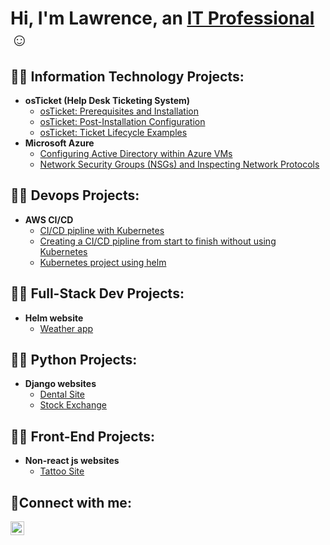 <h1>Hi, I'm Lawrence, an <a href="https://www.linkedin.com/in/lawrence-davy-4418b7116/">IT Professional</a>☺</h1>

<h2>👨‍💻 Information Technology Projects:</h2>

- <b>osTicket (Help Desk Ticketing System)</b>
  - [osTicket: Prerequisites and Installation](https://github.com/joshmadakorcc/osticket-prereqs)
  - [osTicket: Post-Installation Configuration](https://github.com/joshmadakorcc/post-install-config)
  - [osTicket: Ticket Lifecycle Examples](https://github.com/joshmadakorcc/ticket-lifecycle)
- <b>Microsoft Azure</b>
  - [Configuring Active Directory within Azure VMs](https://github.com/joshmadakorcc/configure-ad)
  - [Network Security Groups (NSGs) and Inspecting Network Protocols](https://github.com/joshmadakorcc/azure-network-protocols)

<h2>👨‍💻 Devops Projects:</h2>

- <b>AWS CI/CD</b>
  - [CI/CD pipline with Kubernetes](https://github.com/LawrenceDavy/DevopsProject-1)
  - [Creating a CI/CD pipline from start to finish without using Kubernetes](https://github.com/LawrenceDavy/DevopsProject-2)
  - [Kubernetes project using helm](https://github.com/LawrenceDavy/DevopsProject-3)
 
<h2>👨‍💻 Full-Stack Dev Projects:</h2>

-  <b>Helm website</b>
   - [Weather app](https://github.com/LawrenceDavy/weatherapp)
 
<h2>👨‍💻 Python Projects:</h2>

- <b>Django websites</b>
  - [Dental Site](https://github.com/LawrenceDavy/dentist_site)
  - [Stock Exchange](https://github.com/LawrenceDavy/stocks)
 
<h2>👨‍💻 Front-End Projects:</h2>

- <b>Non-react js websites</b>
  - [Tattoo Site](https://github.com/LawrenceDavy/tattooSite)

<h2>🤳Connect with me:</h2>

[<img align="left" alt="Josh | LinkedIn" width="22px" src="https://cdn.jsdelivr.net/npm/simple-icons@v3/icons/linkedin.svg" />][linkedin]

[linkedin]: https://www.linkedin.com/in/lawrence-davy-4418b7116/
